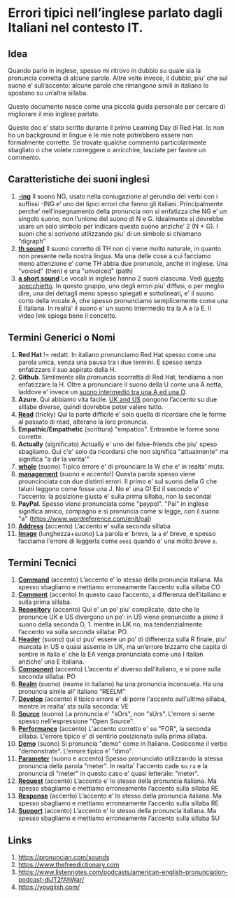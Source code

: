# Errori tipici nell’inglese parlato dagli Italiani nel contesto IT.

## Idea 

Quando parlo in inglese, spesso mi ritrovo in dubbio su quale sia la pronuncia corretta di alcune parole. Altre volte invece, il dubbio, piu’ che sul suono e’ sull’accento: alcune parole che rimangono simili in italiano lo spostano su un’altra sillaba.

Questo documento nasce come una piccola guida personale per cercare di migliorare il mio inglese parlato.

Questo doc e’ stato scritto durante il primo Learning Day di Red Hat.
Io non ho un background in lingue e le mie note potrebbero essere non formalmente corrette. Se trovate qualche commento particolarmente sbagliato o che volete correggere o arricchire, lasciate per favore un commento.


## Caratteristiche dei suoni inglesi

1. [**-ing**](https://www.listennotes.com/podcasts/american-english/25-the-ng-sound-%C5%8B-as-in-song-74JZoGzti2b/)  Il suono NG, usato nella coniugazione al gerundio del verbi con i suffissi -ING e’ uno dei tipici errori che fanno gli italiani. Principalmente perche’ nell’insegnamento della pronuncia non si enfatizza che NG e’ un singolo suono, non l’unione del suono di N e G. Idealmente si dovrebbe usare un solo simbolo per indicare questo suono anziche’ 2 (N + G). I suoni che si scrivono utilizzando piu’ di un simbolo si chiamano “digraph”
1. [**th sound**](https://www.listennotes.com/podcasts/american-english/1-the-english-th-sounds-%CE%B8-%C3%B0-n2VKrtYsRy4/) Il suono corretto di TH non ci viene molto naturale, in quanto non presente nella nostra lingua. Ma una delle cose a cui facciamo meno attenzione e’ come TH abbia due pronuncie, anche in inglese. Una "voiced" (then) e una "unvoiced" (path)
1. [**a short sound**](https://pronuncian.com/pronounce-short-a) Le vocali in inglese hanno 2 suoni ciascuna. Vedi [questo specchietto](https://pronuncian.com/sounds). In questo gruppo, uno degli errori piu' diffusi, o per meglio dire, una dei dettagli meno spesso spiegati e sottolineati, e' il suono corto della vocale A, che spesso pronunciamo semplicemente come una E italiana. In realta' il suono e' un suono intermedio tra la A e la E. Il video link spiega bene il concetto.

## Termini Generici o Nomi

1. **Red Hat** != redatt. In italiano pronunciamo Red Hat spesso come una parola unica, senza una pausa tra i due termini. E spesso senza enfatizzare il suo aspirato della H.
1. **Github**. Similmente alla pronuncia scorretta di Red Hat, tendiamo a non enfatizzare la H. Oltre a pronunciare il suono della U come una A netta, laddove e’ invece un [suono intermedio tra una A ed una O](https://www.wordreference.com/enit/hub).
1. **Azure**. Qui abbiamo vita facile. [UK and US](https://www.thefreedictionary.com/azure) pongono l’accento su due sillabe diverse, quindi dovrebbe poter valere tutto.
1. [**Read**](https://www.wordreference.com/enit/read) (tricky) Qui la parte difficile e’ solo quella di ricordare che le forme al passato di read, alterano la loro pronuncia.
1. **Empathic/Empathetic** (scrittura) "empatico". Entrambe le forme sono corrette. 
1. **Actually** (significato) Actually e' uno dei false-friends che piu' speso sbagliamo. Qui c'e' solo da ricordarsi che non significa "attualmente" ma significa "a dir la verita'"
1. [**whole**](https://www.wordreference.com/enit/whole) (suono) Tipico errore e' di prounciare la W che e' in realta' muta.
1. [**management**](https://www.wordreference.com/enit/management) (suono e accento!) Questa parola spesso viene prouncinciata con due distinti errori. Il primo e' sul suono della G che taluni leggono come fosse una J. No e' una G! Ed il secondo e' l'accento: la posizione giusta e' sulla prima sillaba, non la seconda!
1. **PayPal**. Spesso viene pronunciata come "paypol". "Pal" in inglese significa amico, compagno e si pronuncia come si legge, con il suono "a" (https://www.wordreference.com/enit/pal)
1. [**Address**](https://www.wordreference.com/enit/command) (accento) L’accento e’ sulla seconda sillaba
1. [**Image**](https://www.wordreference.com/enit/command) (lunghezza+suono) La parola e' breve, la `a` e' breve, e spesso facciamo l'errore di leggerla come `eeei` quando e' una molto breve `e`.

## Termini Tecnici

1. [**Command**](https://www.wordreference.com/enit/command) (accento) L’accento e’ lo stesso della pronuncia italiana. Ma spesso sbagliamo e mettiamo erroneamente l’accento sulla sillaba CO
1. [**Comment**](https://www.wordreference.com/enit/comment) (accento) In questo caso l’accento, a differenza dell’italiano e sulla prima sillaba.
1. [**Repository**](https://www.thefreedictionary.com/repository) (accento) Qui e’ un po’ piu’ complicato, dato che le pronuncie UK e US divergono un po’: in US viene pronunciato a pieno il suono della seconda O, 1. mentre in UK no, ma tendenzialmente l’accento va sulla seconda sillaba: PO.
1. [**Header**](https://www.wordreference.com/enit/header) (suono) qui ci puo’ essere un po’ di differenza sulla R finale, piu’ marcata in US e quasi assente in UK, ma un’errore bizzarro che capita di sentire in italia e’ che la EA venga pronunciata come una I italian anziche’ una E italiana.
1. [**Component**](https://www.wordreference.com/enit/component) (accento) L’accento e’ diverso dall’italiano, e si pone sulla seconda sillaba: PO
1. [**Realm**](https://www.wordreference.com/enit/realm) (suono) (reame in italiano) ha una pronuncia inconsueta. Ha una pronuncia simile all’ italiano “REELM”
1. [**Develop**](https://www.wordreference.com/enit/develop) (accento) il tipico errore e' di porre l'accento sull'ultima sillaba, mentre in realta' sta sulla seconda: VE
1. [**Source**](https://www.wordreference.com/enit/source) (suono) La pronuncia e' "sOrs", non "sUrs". L'errore si sente spesso nell'espressione "Open Source".
1. [**Performance**](https://www.wordreference.com/enit/performance) (accento) L'accento corretto e' su "FOR", la seconda sillaba. L'errore tipico e' di sentirlo posizionato sulla prima sillaba.
1. [**Demo**](https://www.wordreference.com/enit/demo) (suono) Si pronuncia "demo" come in Italiano. Cosiccome il verbo "demonstrate". L'errore tipico e' "dimo".
1. [**Parameter**](https://www.wordreference.com/enit/parameter) (suono e accento) Spesso pronunciato utilizzando la stessa pronuncia della parola "meter". In realta' l'accento cade su `ra` e la pronuncia di "meter" in questo caso e' quasi letterale: "meter".
1. [**Request**](https://www.wordreference.com/enit/request) (accento) L’accento e’ lo stesso della pronuncia italiana. Ma spesso sbagliamo e mettiamo erroneamente l’accento sulla sillaba RE
1. [**Response**](https://www.wordreference.com/enit/response) (accento) L’accento e’ lo stesso della pronuncia italiana. Ma spesso sbagliamo e mettiamo erroneamente l’accento sulla sillaba RE
1. [**Support**](https://www.wordreference.com/enit/support) (accento) L’accento e’ lo stesso della pronuncia italiana. Ma spesso sbagliamo e mettiamo erroneamente l’accento sulla sillaba SU

## Links

1. https://pronuncian.com/sounds
1. https://www.thefreedictionary.com
1. https://www.listennotes.com/podcasts/american-english-pronunciation-podcast-diJT2fAhWar/
1. https://youglish.com/
